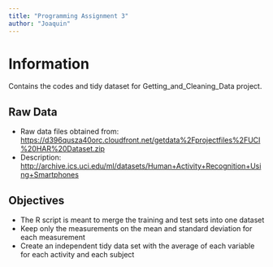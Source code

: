 ```yaml
---
title: "Programming Assignment 3"
author: "Joaquin"
---
```


# Information

Contains the codes and tidy dataset for Getting_and_Cleaning_Data project.

## Raw Data

-   Raw data files obtained from: <https://d396qusza40orc.cloudfront.net/getdata%2Fprojectfiles%2FUCI%20HAR%20Dataset.zip>
-   Description: <http://archive.ics.uci.edu/ml/datasets/Human+Activity+Recognition+Using+Smartphones>

## Objectives

-   The R script is meant to merge the training and test sets into one dataset
-   Keep only the measurements on the mean and standard deviation for each measurement
-   Create an independent tidy data set with the average of each variable for each activity and each subject
